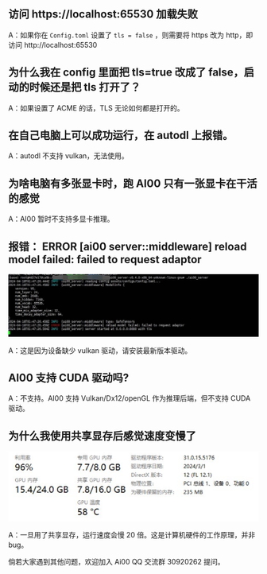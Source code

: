 
## 访问 https://localhost:65530 加载失败

A：如果你在 `Config.toml` 设置了 `tls = false` ，则需要将 https 改为 http，即访问 http://localhost:65530

## 为什么我在 config 里面把 tls=true 改成了 false，启动的时候还是把 tls 打开了？

A：如果设置了 ACME 的话，TLS 无论如何都是打开的。

## 在自己电脑上可以成功运行，在 autodl 上报错。

A：autodl 不支持 vulkan，无法使用。

## 为啥电脑有多张显卡时，跑 AI00 只有一张显卡在干活的感觉

A：AI00 暂时不支持多显卡推理。

## 报错： ERROR [ai00 server::middleware] reload model failed: failed to request adaptor

![Ai00-qa](./doc_img/Ai00-qa.png)

A：这是因为设备缺少 vulkan 驱动，请安装最新版本驱动。

## AI00 支持 CUDA 驱动吗?

A：不支持。AI00 支持 Vulkan/Dx12/openGL 作为推理后端，但不支持 CUDA 驱动。

## 为什么我使用共享显存后感觉速度变慢了

![ai00-qa1](./doc_img/ai00-qa1.png)

A：一旦用了共享显存，运行速度会慢 20 倍。这是计算机硬件的工作原理，并非 bug。


倘若大家遇到其他问题，欢迎加入 Ai00 QQ 交流群 30920262 提问。